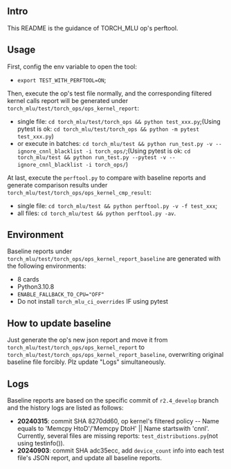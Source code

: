 ## Intro

This README is the guidance of TORCH_MLU op's perftool.

## Usage

First, config the env variable to open the tool:
- `export TEST_WITH_PERFTOOL=ON`;

Then, execute the op's test file normally, and the corresponding filtered kernel calls report will be generated under `torch_mlu/test/torch_ops/ops_kernel_report`:
- single file: `cd torch_mlu/test/torch_ops && python test_xxx.py`;(Using pytest is ok: `cd torch_mlu/test/torch_ops && python -m pytest test_xxx.py`)
- or execute in batches: `cd torch_mlu/test && python run_test.py -v --ignore_cnnl_blacklist -i torch_ops/`;(Using pytest is ok: `cd torch_mlu/test && python run_test.py --pytest -v --ignore_cnnl_blacklist -i torch_ops/`)

At last, execute the `perftool.py` to compare with baseline reports and generate comparison results under `torch_mlu/test/torch_ops/ops_kernel_cmp_result`:
- single file: `cd torch_mlu/test && python perftool.py -v -f test_xxx`;
- all files: `cd torch_mlu/test && python perftool.py -av`.

## Environment

Baseline reports under `torch_mlu/test/torch_ops/ops_kernel_report_baseline` are generated with the following environments:
- 8 cards
- Python3.10.8
- `ENABLE_FALLBACK_TO_CPU="OFF"`
- Do not install `torch_mlu_ci_overrides` IF using pytest

## How to update baseline

Just generate the op's new json report and move it from `torch_mlu/test/torch_ops/ops_kernel_report` to `torch_mlu/test/torch_ops/ops_kernel_report_baseline`, overwriting original baseline file forcibly. Plz update "Logs" simultaneously.

## Logs

Baseline reports are based on the specific commit of `r2.4_develop` branch and the history logs are listed as follows:
- **20240315**: commit SHA 8270dd60, op kernel's filtered policy -- Name equals to 'Memcpy HtoD'/'Memcpy DtoH' || Name startswith 'cnnl'. Currently, several files are missing reports: `test_distributions.py`(not using testinfo()).
- **20240903**: commit SHA adc35ecc, add `device_count` info into each test file's JSON report, and update all baseline reports.


